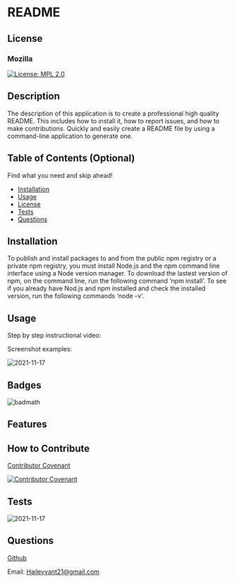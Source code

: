 # README 
  ## License
  ### Mozilla
  [![License: MPL 2.0](https://img.shields.io/badge/License-MPL_2.0-brightgreen.svg)](https://opensource.org/licenses/MPL-2.0)
  ## Description
 The description of this application is to create a professional high quality README. This includes how to install it, how to report issues, and how to make contributions. Quickly and easily create a README file by using a command-line application to generate one. 

  ## Table of Contents (Optional)
  Find what you need and skip ahead!

  - [Installation](#installation)
  - [Usage](#usage)
  - [License](#license)
  - [Tests](#tests)
  - [Questions](#questions)

  ## Installation
  To publish and install packages to and from the public npm registry or a private npm registry, you must install Node.js and the npm command line interface using a Node version manager. To download the lastest version of npm, on the command line, run the following command ‘npm install’. To see if you already have Nod.js and npm installed and check the installed version, run the following commands ‘node -v’.

  ## Usage
  Step by step instructional video:
  
  Screenshot examples:

![2021-11-17](https://user-images.githubusercontent.com/89271807/142284147-364fd339-94a2-4eb5-a387-efcb6c097978.png)




  ## Badges
  ![badmath](https://img.shields.io/github/languages/top/nielsenjared/badmath)

  ## Features


  ## How to Contribute
  [Contributor Covenant](https://www.contributor-covenant.org/) 
  
  [![Contributor Covenant](https://img.shields.io/badge/Contributor%20Covenant-2.1-4baaaa.svg)](code_of_conduct.md)


  ## Tests
  
  
![2021-11-17](https://user-images.githubusercontent.com/89271807/142289558-5225a6f1-53e8-452f-8806-72aaeec8987c.png)

  ## Questions

  [Github](https://github.com/hayvant)

  Email: <Haileyvant21@gmail.com>

